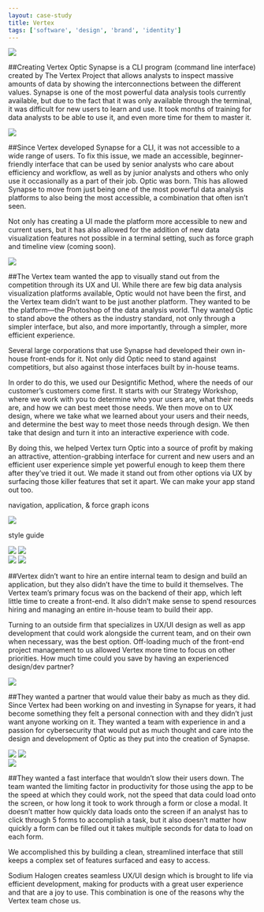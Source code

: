 ```yaml
---
layout: case-study
title: Vertex
tags: ['software', 'design', 'brand', 'identity']
---
```


<div class="header">
  <img src ="./vertex-logo.png">
</div>

##Creating Vertex Optic
Synapse is a CLI program (command line interface) created by The Vertex Project that allows analysts to inspect massive amounts of data by showing the interconnections between the different values. Synapse is one of the most powerful data analysis tools currently available, but due to the fact that it was only available through the terminal, it was difficult for new users to learn and use. It took months of training for data analysts to be able to use it, and even more time for them to master it.

<div class="blog-image-container">
  <div>
    <img src="./vtx-logos.png">
  </div>
</div>

##Since Vertex developed Synapse for a CLI, it was not accessible to a wide range of users.
To fix this issue, we made an accessible, beginner-friendly interface that can be used by senior analysts who care about efficiency and workflow, as well as by junior analysts and others who only use it occasionally as a part of their job. Optic was born. This has allowed Synapse to move from just being one of the most powerful data analysis platforms to also being the most accessible, a combination that often isn’t seen.

Not only has creating a UI made the platform more accessible to new and current users, but it has also allowed for the addition of new data visualization features not possible in a terminal setting, such as force graph and timeline view (coming soon).

<div class="blog-image-container">
  <div>
    <img src="./storm-cli-screenshot.png">
  </div>
</div>

##The Vertex team wanted the app to visually stand out from the competition through its UX and UI.
While there are few big data analysis visualization platforms available, Optic would not have been the first, and the Vertex team didn’t want to be just another platform. They wanted to be the platform—the Photoshop of the data analysis world. They wanted Optic to stand above the others as the industry standard, not only through a simpler interface, but also, and more importantly, through a simpler, more efficient experience.

Several large corporations that use Synapse had developed their own in-house front-ends for it. Not only did Optic need to stand against competitiors, but also against those interfaces built by in-house teams.

In order to do this, we used our Designtific Method, where the needs of our customer’s customers come first. It starts with our Strategy Workshop, where we work with you to determine who your users are, what their needs are, and how we can best meet those needs. We then move on to UX design, where we take what we learned about your users and their needs, and determine the best way to meet those needs through design. We then take that design and turn it into an interactive experience with code.

By doing this, we helped Vertex turn Optic into a source of profit by making an attractive, attention-grabbing interface for current and new users and an efficient user experience simple yet powerful enough to keep them there after they’ve tried it out. We made it stand out from other options via UX by surfacing those killer features that set it apart. We can make your app stand out too.

<div class="blog-image-container">
  <p>navigation, application, & force graph icons</p>
  <div>
    <img src="./vtx-icons.png">
  </div>
  <p>style guide</p>
  <div>
    <img src="./typography.png">
    <img src="./color-palette.png">
  </div>
  <div>
    <img src="./buttons-and-controls.png">
    <img src="./buttons-and-controls-2.png">
  </div>
</div>

##Vertex didn’t want to hire an entire internal team to design and build an application, but they also didn’t have the time to build it themselves.
The Vertex team’s primary focus was on the backend of their app, which left little time to create a front-end. It also didn’t make sense to spend resources hiring and managing an entire in-house team to build their app.

Turning to an outside firm that specializes in UX/UI design as well as app development that could work alongside the current team, and on their own when necessary, was the best option. Off-loading much of the front-end project management to us allowed Vertex more time to focus on other priorities. How much time could you save by having an experienced design/dev partner?

<div class="blog-image-container">
  <div>
    <img src="./table-view.png">
  </div>
</div>

##They wanted a partner that would value their baby as much as they did.
Since Vertex had been working on and investing in Synapse for years, it had become something they felt a personal connection with and they didn’t just want anyone working on it. They wanted a team with experience in and a passion for cybersecurity that would put as much thought and care into the design and development of Optic as they put into the creation of Synapse.

<div class="blog-image-container">
  <div>
    <img src="./william-chance-brainstorm.png">
    <img src="./idea-board.png">
  </div>
  <div>
    <img src="./sketches.png">
  </div>
</div>

##They wanted a fast interface that wouldn’t slow their users down.
The team wanted the limiting factor in productivity for those using the app to be the speed at which they could work, not the speed that data could load onto the screen, or how long it took to work through a form or close a modal. It doesn’t matter how quickly data loads onto the screen if an analyst has to click through 5 forms to accomplish a task, but it also doesn’t matter how quickly a form can be filled out it takes multiple seconds for data to load on each form.

We accomplished this by building a clean, streamlined interface that still keeps a complex set of features surfaced and easy to access.

Sodium Halogen creates seamless UX/UI design which is brought to life via efficient development, making for products with a great user experience and that are a joy to use. This combination is one of the reasons why the Vertex team chose us.

